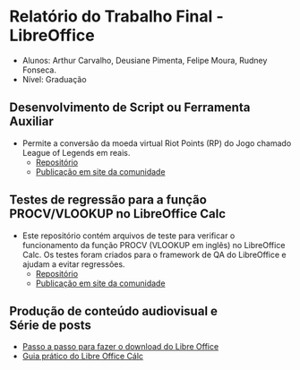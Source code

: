 # Relatório do Trabalho Final - LibreOffice
- Alunos: Arthur Carvalho, Deusiane Pimenta, Felipe Moura, Rudney Fonseca.
- Nível: Graduação

## Desenvolvimento de Script ou Ferramenta Auxiliar
- Permite a conversão da moeda virtual Riot Points (RP) do Jogo chamado League of Legends em reais. 
	- [Repositório](https://github.com/rudneyggf/contribuicao_libreoffice)
	- [Publicação em site da comunidade](https://extensions.libreoffice.org/en/extensions/show/99411)


## Testes de regressão para a função PROCV/VLOOKUP no LibreOffice Calc
- Este repositório contém arquivos de teste para verificar o funcionamento da função PROCV (VLOOKUP em inglês) no LibreOffice Calc. Os testes foram criados para o framework de QA do LibreOffice e ajudam a evitar regressões.
	- [Repositório](https://github.com/lipefemoura/testes-vlookup-libreoffice-calc.git)
	- [Publicação em site da comunidade](https://gerrit.libreoffice.org/c/core/+/186866)

## Produção de conteúdo audiovisual e Série de posts
 - [Passo a passo para fazer o download do Libre Office](https://youtu.be/EhDYmniA0mE)
 - [Guia prático do Libre Office Cálc](https://www.canva.com/design/DAGpVO-VoAk/a5tyPQ2k5WEDyykldLI-ig/view?utm_content=DAGpVO-VoAk&utm_campaign=designshare&utm_medium=link2&utm_source=uniquelinks&utlId=h07c2950ab7)


